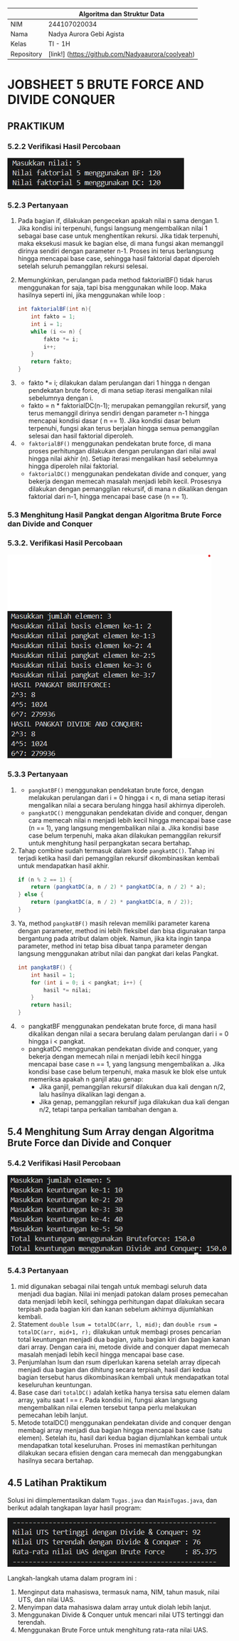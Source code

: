 |  | Algoritma dan Struktur Data |
|--|--|
|NIM  | 244107020034  |
|Nama | Nadya Aurora Gebi Agista |
|Kelas | TI - 1H |
|Repository| [link!] (https://github.com/Nadyaaurora/coolyeah)

# JOBSHEET 5 BRUTE FORCE AND DIVIDE CONQUER

## PRAKTIKUM
### 5.2.2 Verifikasi Hasil Percobaan
![Output](../img/Faktorial.png)

### 5.2.3 Pertanyaan
1. Pada bagian if, dilakukan pengecekan apakah nilai n sama dengan 1. Jika kondisi ini terpenuhi, fungsi langsung mengembalikan nilai 1 sebagai base case untuk menghentikan rekursi. Jika tidak terpenuhi, maka eksekusi masuk ke bagian else, di mana fungsi akan memanggil dirinya sendiri dengan parameter n-1. Proses ini terus berlangsung hingga mencapai base case, sehingga hasil faktorial dapat diperoleh setelah seluruh pemanggilan rekursi selesai.
2. Memungkinkan, perulangan pada method faktorialBF() tidak harus menggunakan for saja, tapi bisa menggunakan while loop. Maka hasilnya seperti ini, jika menggunakan while loop :
    ```java
    int faktorialBF(int n){
        int fakto = 1;
        int i = 1; 
        while (i <= n) { 
            fakto *= i; 
            i++;         
        }
        return fakto;
    }
    ```
3. * fakto *= i; dilakukan dalam perulangan dari 1 hingga n dengan pendekatan brute force, di mana setiap iterasi mengalikan nilai sebelumnya dengan i.
    * fakto = n * faktorialDC(n-1);  merupakan pemanggilan rekursif, yang terus memanggil dirinya sendiri dengan parameter n-1 hingga mencapai kondisi dasar ( n == 1). Jika kondisi dasar belum terpenuhi, fungsi akan terus berjalan hingga semua pemanggilan selesai dan hasil faktorial diperoleh.

4. * `faktorialBF()` menggunakan pendekatan brute force, di mana proses perhitungan dilakukan dengan perulangan dari nilai awal hingga nilai akhir (n). Setiap iterasi mengalikan hasil sebelumnya hingga diperoleh nilai faktorial.
    * `faktorialDC()` menggunakan pendekatan divide and conquer, yang bekerja dengan memecah masalah menjadi lebih kecil. Prosesnya dilakukan dengan pemanggilan rekursif, di mana n dikalikan dengan faktorial dari n-1, hingga mencapai base case (n == 1).

### 5.3 Menghitung Hasil Pangkat dengan Algoritma Brute Force dan Divide and Conquer
### 5.3.2. Verifikasi Hasil Percobaan

![Output](../img/Pangkat.png)

### 5.3.3 Pertanyaan
1. * `pangkatBF()` menggunakan pendekatan brute force, dengan melakukan perulangan dari i = 0 hingga i < n, di mana setiap iterasi mengalikan nilai a secara berulang hingga hasil akhirnya diperoleh.
    * `pangkatDC()` menggunakan pendekatan divide and conquer, dengan cara memecah nilai n menjadi lebih kecil hingga mencapai base case (n == 1), yang langsung mengembalikan nilai a. Jika kondisi base case belum terpenuhi, maka akan dilakukan pemanggilan rekursif untuk menghitung hasil perpangkatan secara bertahap.
2. Tahap combine sudah termasuk dalam kode `pangkatDC()`. Tahap ini terjadi ketika hasil dari pemanggilan rekursif dikombinasikan kembali untuk mendapatkan hasil akhir.
    ```java
    if (n % 2 == 1) {  
        return (pangkatDC(a, n / 2) * pangkatDC(a, n / 2) * a);  
    } else {  
        return (pangkatDC(a, n / 2) * pangkatDC(a, n / 2));  
    }
    ```
3. Ya, method `pangkatBF()` masih relevan memiliki parameter karena dengan parameter, method ini lebih fleksibel dan bisa digunakan tanpa bergantung pada atribut dalam objek. Namun, jika kita ingin tanpa parameter, method ini tetap bisa dibuat tanpa parameter dengan langsung menggunakan atribut nilai dan pangkat dari kelas Pangkat.
    ```java
    int pangkatBF() {
        int hasil = 1;
        for (int i = 0; i < pangkat; i++) {
            hasil *= nilai;
        }
        return hasil;
    }
    ```
4. * pangkatBF menggunakan pendekatan brute force, di mana hasil dikalikan dengan nilai a secara berulang dalam perulangan dari i = 0 hingga i < pangkat.
    * pangkatDC menggunakan pendekatan divide and conquer, yang bekerja dengan memecah nilai n menjadi lebih kecil hingga mencapai base case n == 1, yang langsung mengembalikan a. Jika kondisi base case belum terpenuhi, maka masuk ke blok else untuk memeriksa apakah n ganjil atau genap:
        -   Jika ganjil, pemanggilan rekursif dilakukan dua kali dengan n/2, lalu hasilnya dikalikan lagi dengan a.
        -   Jika genap, pemanggilan rekursif juga dilakukan dua kali dengan n/2, tetapi tanpa perkalian tambahan dengan a.

## 5.4 Menghitung Sum Array dengan Algoritma Brute Force dan Divide and Conquer
### 5.4.2 Verifikasi Hasil Percobaan
![Output](../img/Sum.png)

### 5.4.3 Pertanyaan
1. mid digunakan sebagai nilai tengah untuk membagi seluruh data menjadi dua bagian. Nilai ini menjadi patokan dalam proses pemecahan data menjadi lebih kecil, sehingga perhitungan dapat dilakukan secara terpisah pada bagian kiri dan kanan sebelum akhirnya dijumlahkan kembali.
2. Statement `double lsum = totalDC(arr, l, mid);` dan `double rsum = totalDC(arr, mid+1, r);` dilakukan untuk membagi proses pencarian total keuntungan menjadi dua bagian, yaitu bagian kiri dan bagian kanan dari array. Dengan cara ini, metode divide and conquer dapat memecah masalah menjadi lebih kecil hingga mencapai base case.
3. Penjumlahan lsum dan rsum diperlukan karena setelah array dipecah menjadi dua bagian dan dihitung secara terpisah, hasil dari kedua bagian tersebut harus dikombinasikan kembali untuk mendapatkan total keseluruhan keuntungan.
4. Base case dari `totalDC()` adalah ketika hanya tersisa satu elemen dalam array, yaitu saat l == r. Pada kondisi ini, fungsi akan langsung mengembalikan nilai elemen tersebut tanpa perlu melakukan pemecahan lebih lanjut. 
5. Metode totalDC() menggunakan pendekatan divide and conquer dengan membagi array menjadi dua bagian hingga mencapai base case (satu elemen). Setelah itu, hasil dari kedua bagian dijumlahkan kembali untuk mendapatkan total keseluruhan. Proses ini memastikan perhitungan dilakukan secara efisien dengan cara memecah dan menggabungkan hasilnya secara bertahap.

## 4.5 Latihan Praktikum
Solusi ini diimplementasikan dalam `Tugas.java` dan `MainTugas.java`, dan berikut adalah tangkapan layar hasil program:

![Output](../img/Tugas.png)

Langkah-langkah utama dalam program ini :
1.  Menginput data mahasiswa, termasuk nama, NIM, tahun masuk, nilai UTS, dan nilai UAS.    
2.  Menyimpan data mahasiswa dalam array untuk diolah lebih lanjut.    
3.  Menggunakan Divide & Conquer untuk mencari nilai UTS tertinggi dan terendah.
4.  Menggunakan Brute Force untuk menghitung rata-rata nilai UAS.

